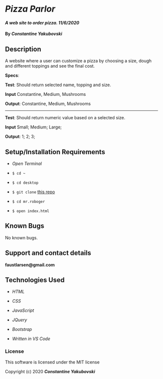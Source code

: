 # _Pizza Parlor_

#### _A web site to order pizza. 11/6/2020_

#### By _**Constantine Yakubovski**_

## Description

A website where a user can customize a pizza by choosing a size, dough and different toppings and see the final cost.


**Specs**:

**Test**: Should return selected name, topping and size.

**Input** Constantine, Medium, Mushrooms

**Output**: Constantine, Medium, Mushrooms

________________________________________________________

**Test**: Should return numeric value based on a selected size.

**Input** Small; Medium; Large;

**Output**: 1; 2; 3;









## Setup/Installation Requirements

-  _Open Terminal_

-  `$ cd ~`

-  `$ cd desktop`

-  `$ git clone`  [this repo](https://github.com/faustlarsen/pizza)

-  `$ cd mr.roboger`

-  `$ open index.html`

  

## Known Bugs

  

No known bugs.

## Support and contact details

__faustlarsen@gmail.com__

## Technologies Used

-  _HTML_

-  _CSS_

-  _JavaScript_

-  _JQuery_

-  _Bootstrap_

-  _Written in VS Code_

### License
  
This software is licensed under the MIT license

Copyright (c) 2020 **_Constantine Yakubovski_**



